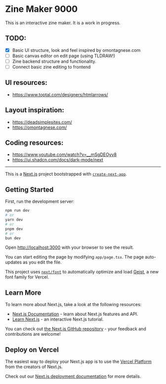 # Zine Maker 9000

This is an interactive zine maker. It is a work in progress.

## TODO:

- [x] Basic UI structure, look and feel inspired by omontagnese.com
- [ ] Basic canvas editor on edit page (using TLDRAW!)
- [ ] Zine backend structure and functionality.
- [ ] Connect basic zine editing to frontend

## UI resources:

- https://www.toptal.com/designers/htmlarrows/

## Layout inspiration:

- https://deadsimplesites.com/
- https://omontagnese.com/

## Coding resources:

- https://www.youtube.com/watch?v=__mSgDEOyv8
- https://ui.shadcn.com/docs/dark-mode/next

---

This is a [Next.js](https://nextjs.org) project bootstrapped with [`create-next-app`](https://nextjs.org/docs/app/api-reference/cli/create-next-app).

## Getting Started

First, run the development server:

```bash
npm run dev
# or
yarn dev
# or
pnpm dev
# or
bun dev
```

Open [http://localhost:3000](http://localhost:3000) with your browser to see the result.

You can start editing the page by modifying `app/page.tsx`. The page auto-updates as you edit the file.

This project uses [`next/font`](https://nextjs.org/docs/app/building-your-application/optimizing/fonts) to automatically optimize and load [Geist](https://vercel.com/font), a new font family for Vercel.

## Learn More

To learn more about Next.js, take a look at the following resources:

- [Next.js Documentation](https://nextjs.org/docs) - learn about Next.js features and API.
- [Learn Next.js](https://nextjs.org/learn) - an interactive Next.js tutorial.

You can check out [the Next.js GitHub repository](https://github.com/vercel/next.js) - your feedback and contributions are welcome!

## Deploy on Vercel

The easiest way to deploy your Next.js app is to use the [Vercel Platform](https://vercel.com/new?utm_medium=default-template&filter=next.js&utm_source=create-next-app&utm_campaign=create-next-app-readme) from the creators of Next.js.

Check out our [Next.js deployment documentation](https://nextjs.org/docs/app/building-your-application/deploying) for more details.
